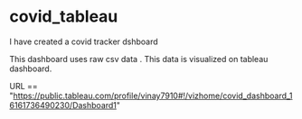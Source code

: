 # covid_tableau



I have created a covid tracker dshboard

This dashboard uses raw csv data . This data is visualized on tableau dashboard.

URL == "https://public.tableau.com/profile/vinay7910#!/vizhome/covid_dashboard_16161736490230/Dashboard1"
